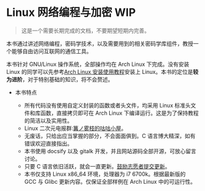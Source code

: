 # Linux 网络编程与加密 WIP <!-- {docsify-ignore-all} -->

> 这是一个需要长期完成的文档，不要期望短期内完善。

本书通过讲述网络编程，密码学技术，以及需要用到的相关密码学库组件，教授一个能够自由访问互联网的通信工具。

本书针对 GNU/Linux 操作系统，全部操作均在 Arch Linux 下完成。没有安装 Linux 的同学可以先参考[Arch Linux 安装使用教程](https://archlinuxstudio.github.io/ArchLinuxTutorial/#/)安装上 Linux。本书的定位是**较为进阶**，对于特别基础的知识，将不会赘述。

- 本书特点

  - 所有代码没有使用自定义封装的函数或者头文件，均采用 Linux 标准头文件和库函数，直接拷贝即可在 Arch Linux 下编译运行。这是为了保持教程的简洁以及实用性。
  - Linux 二次元电报群:[篝ノ雾枝的咕咕小屋](https://t.me/FSF_Ministry_of_Truth)。
  - 无废话，只给出应当掌握的部分，不会面面俱到。C 语言博大精深，如有错误欢迎直接指出。
  - 本书使用 docsify 以及 gitalk 开发，并且网站源码全部开源，可放心留言讨论。
  - 只要 C 语言依旧活跃，就会一直更新。[鼓励志愿者提交更新](/contribution.md)。
  - 本书仅支持 Linux x86_64 环境，处理器为 i7 6700k。根据最新版的 GCC 与 Glibc 更新内容。仅保证全部样例在 Arch Linux 中的可运行性。
